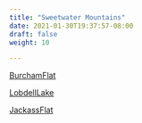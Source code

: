 ```yaml
---
title: "Sweetwater Mountains"
date: 2021-01-30T19:37:57-08:00
draft: false
weight: 10

---
```


<a target="_blank" href="/xmeyers/maps/BurchamFlat.pdf">BurchamFlat</a> 

<a target="_blank" href="/xmeyers/maps/LobdellLake.pdf">LobdellLake</a> 

<a target="_blank" href="/xmeyers/maps/JackassFlat.pdf">JackassFlat</a> 
